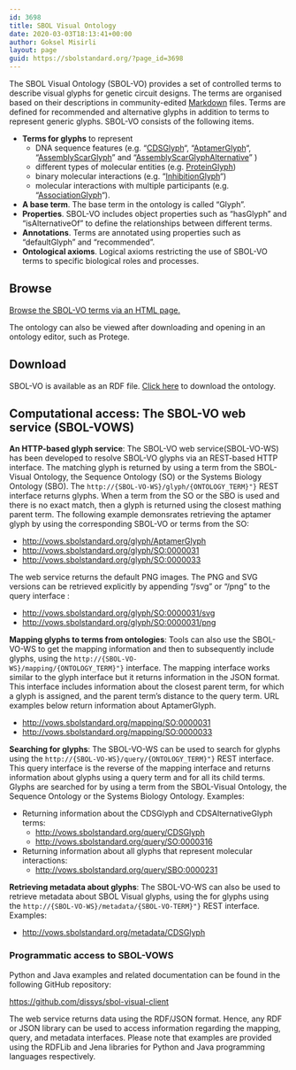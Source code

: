 ```yaml
---
id: 3698
title: SBOL Visual Ontology
date: 2020-03-03T18:13:41+00:00
author: Goksel Misirli
layout: page
guid: https://sbolstandard.org/?page_id=3698
---
```

The SBOL Visual Ontology (SBOL-VO) provides a set of controlled terms to describe visual glyphs for genetic circuit designs. The terms are organised based on their descriptions in community-edited&nbsp;[Markdown](https://github.com/SynBioDex/SBOL-visual/tree/master/Glyphs)&nbsp;files. Terms are defined for recommended and alternative glyphs in addition to terms to represent generic glyphs. SBOL-VO consists of the following items.

  * **Terms for glyphs** to represent
      * DNA sequence features (e.g. &#8220;<a href="http://sbols.org/visual/v2#CDSGlyph" target="_blank" rel="noreferrer noopener" aria-label=" (opens in a new tab)">CDSGlyph</a>&#8220;, &#8220;<a rel="noreferrer noopener" aria-label=" (opens in a new tab)" href="http://sbols.org/visual/v2#AptamerGlyph" target="_blank">AptamerGlyph</a>&#8220;, &#8220;<a rel="noreferrer noopener" aria-label=" (opens in a new tab)" href="http://sbols.org/visual/v2#AssemblyScarGlyph" target="_blank">AssemblyScarGlyph</a>&#8221; and &#8220;<a rel="noreferrer noopener" aria-label=" (opens in a new tab)" href="http://sbols.org/visual/v2#AssemblyScarGlyphAlternative" target="_blank">AssemblyScarGlyphAlternative</a>&#8221; )
      * different types of molecular entities (e.g. <a rel="noreferrer noopener" aria-label=" (opens in a new tab)" href="http://sbols.org/visual/v2#ProteinGlyph" target="_blank">ProteinGlyph</a>)
      * binary molecular interactions (e.g. &#8220;<a rel="noreferrer noopener" aria-label=" (opens in a new tab)" href="http://sbols.org/visual/v2#InhibitionGlyph" target="_blank">InhibitionGlyph</a>&#8220;)
      * molecular interactions with multiple participants (e.g. &#8220;<a rel="noreferrer noopener" aria-label=" (opens in a new tab)" href="http://sbols.org/visual/v2#AssociationGlyph" target="_blank">AssociationGlyph</a>&#8220;).
  * **A base term**. The base term in the ontology is called &#8220;Glyph&#8221;.
  * **Properties**. SBOL-VO includes object properties such as &#8220;hasGlyph&#8221; and &#8220;isAlternativeOf&#8221; to define the relationships between different terms.
  * **Annotations**. Terms are annotated using properties such as &#8220;defaultGlyph&#8221; and &#8220;recommended&#8221;.
  * **Ontological axioms**. Logical axioms restricting the use of SBOL-VO terms to specific biological roles and processes. 

## Browse

<a href="http://sbols.org/visual/v2" target="_blank" rel="noreferrer noopener" aria-label=" (opens in a new tab)">Browse the SBOL-VO terms via an HTML page.</a>

The ontology can also be viewed after downloading and opening in an ontology editor, such as Protege. 

## Download

SBOL-VO is available as an RDF file.&nbsp;[Click here](http://synbiodex.github.io/SBOL-visual/Ontology/v2/sbol-vo.rdf)&nbsp;to download the ontology. 

## Computational access: The SBOL-VO web service (SBOL-VOWS) 

**An HTTP-based glyph service**: The SBOL-VO web service(SBOL-VO-WS) has been developed to resolve SBOL-VO glyphs via an REST-based HTTP interface. The matching glyph is returned by using a term from the SBOL-Visual Ontology, the Sequence Ontology (SO) or the Systems Biology Ontology (SBO). The&nbsp;`http://{SBOL-VO-WS}/glyph/{ONTOLOGY_TERM}"}`&nbsp;REST interface returns glyphs. When a term from the SO or the SBO is used and there is no exact match, then a glyph is returned using the closest mathing parent term. The following example demonsrates retrieving the aptamer glyph by using the corresponding SBOL-VO or terms from the SO:

  * <a href="http://vows.sbolstandard.org/glyph/AptamerGlyph" target="_blank" rel="noreferrer noopener" aria-label=" (opens in a new tab)">http://vows.sbolstandard.org/glyph/AptamerGlyph</a>
  * <a rel="noreferrer noopener" aria-label=" (opens in a new tab)" href="http://vows.sbolstandard.org/glyph/SO:0000031" target="_blank">http://vows.sbolstandard.org/glyph/SO:0000031</a>
  * <a rel="noreferrer noopener" aria-label=" (opens in a new tab)" href="http://vows.sbolstandard.org/glyph/SO:0000033" target="_blank">http://vows.sbolstandard.org/glyph/SO:0000033</a>

The web service returns the default PNG images. The PNG and SVG versions can be retrieved explicitly by appending &#8220;/svg&#8221; or &#8220;/png&#8221; to the query interface :

  * <a rel="noreferrer noopener" aria-label=" (opens in a new tab)" href="http://vows.sbolstandard.org/glyph/SO:0000031/svg" target="_blank">http://vows.sbolstandard.org/glyph/SO:0000031/svg</a>
  * <a href="http://vows.sbolstandard.org/glyph/SO:0000031/png" target="_blank" rel="noreferrer noopener" aria-label=" (opens in a new tab)">http://vows.sbolstandard.org/glyph/SO:0000031/png</a>

**Mapping glyphs to terms from ontologies**: Tools can also use the SBOL-VO-WS to get the mapping information and then to subsequently include glyphs, using the&nbsp;`http://{SBOL-VO-WS}/mapping/{ONTOLOGY_TERM}"}`&nbsp;interface. The mapping interface works similar to the glyph interface but it returns information in the JSON format. This interface includes information about the closest parent term, for which a glyph is assigned, and the parent term&#8217;s distance to the query term. URL examples below return information about AptamerGlyph.

  * <a rel="noreferrer noopener" aria-label=" (opens in a new tab)" href="http://vows.sbolstandard.org/mapping/SO:0000031" target="_blank">http://vows.sbolstandard.org/mapping/SO:0000031</a>
  * <a href="http://vows.sbolstandard.org/mapping/SO:0000033" target="_blank" rel="noreferrer noopener" aria-label=" (opens in a new tab)">http://vows.sbolstandard.org/mapping/SO:0000033</a>

**Searching for glyphs**: The SBOL-VO-WS can be used to search for glyphs using the&nbsp;`http://{SBOL-VO-WS}/query/{ONTOLOGY_TERM}"}`&nbsp;REST interface. This query interface is the reverse of the mapping interface and returns information about glyphs using a query term and for all its child terms. Glyphs are searched for by using a term from the SBOL-Visual Ontology, the Sequence Ontology or the Systems Biology Ontology. Examples:

  * Returning information about the CDSGlyph and CDSAlternativeGlyph terms:
      * <a rel="noreferrer noopener" aria-label=" (opens in a new tab)" href="http://vows.sbolstandard.org/query/CDSGlyph" target="_blank">http://vows.sbolstandard.org/query/CDSGlyph</a>
      * <a rel="noreferrer noopener" aria-label=" (opens in a new tab)" href="http://vows.sbolstandard.org/query/SO:0000316" target="_blank">http://vows.sbolstandard.org/query/SO:0000316</a>
  * Returning information about all glyphs that represent molecular interactions:
      * <a href="http://vows.sbolstandard.org/query/SBO:0000231" target="_blank" rel="noreferrer noopener" aria-label=" (opens in a new tab)">http://vows.sbolstandard.org/query/SBO:0000231</a>

**Retrieving metadata about glyphs**: The SBOL-VO-WS can also be used to retrieve metadata about SBOL Visual glyphs, using the for glyphs using the&nbsp;`http://{SBOL-VO-WS}/metadata/{SBOL-VO-TERM}"}`&nbsp;REST interface. Examples:

  * <a href="http://vows.sbolstandard.org/metadata/CDSGlyph" target="_blank" rel="noreferrer noopener" aria-label=" (opens in a new tab)">http://vows.sbolstandard.org/metadata/CDSGlyph</a>

### Programmatic access to SBOL-VOWS

Python and Java examples and related documentation can be found in the following GitHub repository: 

<a href="https://github.com/dissys/sbol-visual-client" target="_blank" rel="noreferrer noopener" aria-label=" (opens in a new tab)">https://github.com/dissys/sbol-visual-client</a> 

The web service returns data using the RDF/JSON format. Hence, any RDF or JSON library can be used to access information regarding the mapping, query, and metadata interfaces. Please note that examples are provided using the RDFLib and Jena libraries for Python and Java programming languages respectively.
